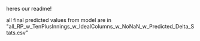 heres our readme!

all final predicted values from model are in "all_RP_w_TenPlusInnings_w_IdealColumns_w_NoNaN_w_Predicted_Delta_Stats.csv"

